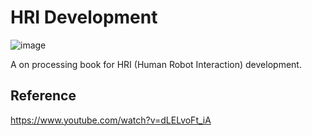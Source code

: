 # HRI Development

![image](https://github.com/dotku/hri-development/assets/1519232/721a6498-925a-429c-99e6-3296835a29d4)

A on processing book for HRI \(Human Robot Interaction\) development.

## Reference

https://www.youtube.com/watch?v=dLELvoFt_iA

